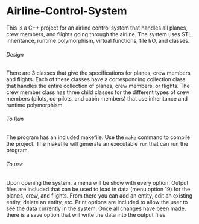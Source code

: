 # Airline-Control-System

This is a C++ project for an airline control system that handles all planes, crew members, and flights going through the airline. The system uses STL, inheritance, runtime polymorphism, virtual functions, file I/O, and classes. 

###### Design
There are 3 classes that give the specifications for planes, crew members, and flights. 
Each of these classes have a corresponding collection class that handles the entire collection of planes, crew members, or flights.
The crew member class has three child classes for the different types of crew members (pilots, co-pilots, and cabin members) that use inheritance and runtime polymorphism.

###### To Run
The program has an included makefile. Use the `make` command to compile the project. 
The makefile will generate an executable `run` that can run the program. 

###### To use
Upon opening the system, a menu will be show with every option. 
Output files are included that can be used to load in data (menu option 19) for the planes, crew, and flights.
From there you can add an entity, edit an existing entity, delete an entity, etc.
Print options are included to allow the user to see the data currently in the system. 
Once all changes have been made, there is a save option that will write the data into the output files. 
